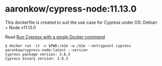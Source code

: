 # aaronkow/cypress-node:11.13.0

This dockerfile is created to suit the use case for Cypress under OS: Debian + Node v11.13.0

Read [Run Cypress with a single Docker command](https://www.cypress.io/blog/2019/05/02/run-cypress-with-a-single-docker-command/)

```shell
$ docker run -it -v $PWD:/e2e -w /e2e --entrypoint cypress aaronkow/cypress-node:latest --version
Cypress package version: 3.8.3
Cypress binary version: 3.8.3
```